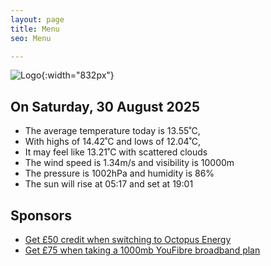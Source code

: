 ```yaml
---
layout: page
title: Menu
seo: Menu

---
```


![Logo](/images/logo.jpg){:width="832px"}

<!-- weather_marker starts -->
## On Saturday, 30 August 2025

- The average temperature today is 13.55˚C,
- With highs of 14.42˚C and lows of 12.04˚C,
- It may feel like 13.21˚C with scattered clouds
- The wind speed is 1.34m/s and visibility is 10000m
- The pressure is 1002hPa and humidity is 86%
- The sun will rise at 05:17 and set at 19:01

<!-- weather_marker ends -->

## Sponsors

- [Get £50 credit when switching to Octopus Energy](https://bit.ly/3oD1nnS)
- [Get £75 when taking a 1000mb YouFibre broadband plan](https://aklam.io/91zWhU?)
